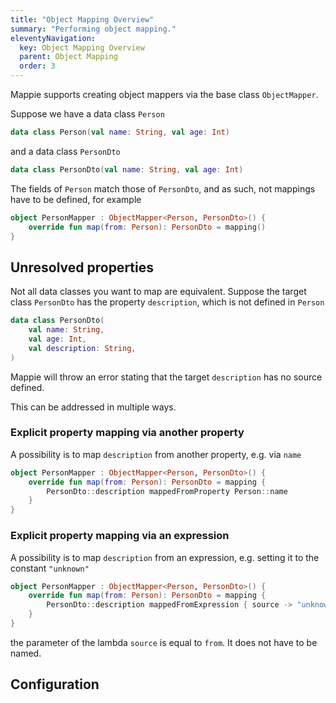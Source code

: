 ```yaml
---
title: "Object Mapping Overview"
summary: "Performing object mapping."
eleventyNavigation:
  key: Object Mapping Overview
  parent: Object Mapping
  order: 3
---
```


Mappie supports creating object mappers via the base class `ObjectMapper`.

Suppose we have a data class `Person`
```kotlin
data class Person(val name: String, val age: Int)
```
and a data class `PersonDto`
```kotlin
data class PersonDto(val name: String, val age: Int)
```
The fields of `Person` match those of `PersonDto`, and as such, not mappings have to be defined, for example
```kotlin
object PersonMapper : ObjectMapper<Person, PersonDto>() {
    override fun map(from: Person): PersonDto = mapping()
}
```

## Unresolved properties
Not all data classes you want to map are equivalent. Suppose the target class `PersonDto` has the property `description`, which is not defined in `Person`
```kotlin
data class PersonDto(
    val name: String, 
    val age: Int, 
    val description: String,
)
```

Mappie will throw an error stating that the target `description` has no source defined.

This can be addressed in multiple ways. 

### Explicit property mapping via another property
A possibility is to map `description` from another property, e.g. via `name`

```kotlin
object PersonMapper : ObjectMapper<Person, PersonDto>() {
    override fun map(from: Person): PersonDto = mapping {
        PersonDto::description mappedFromProperty Person::name
    }
}
```

### Explicit property mapping via an expression
A possibility is to map `description` from an expression, e.g. setting it to the constant `"unknown"`

```kotlin
object PersonMapper : ObjectMapper<Person, PersonDto>() {
    override fun map(from: Person): PersonDto = mapping {
        PersonDto::description mappedFromExpression { source -> "unknown" }
    }
}
```
the parameter of the lambda `source` is equal to `from`. It does not have to be named.

## Configuration
